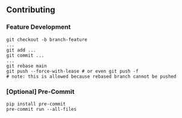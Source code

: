 ## Contributing

### Feature Development

```
git checkout -b branch-feature
...
git add ...
git commit ...
...
git rebase main
git push --force-with-lease # or even git push -f
# note: this is allowed because rebased branch cannot be pushed
```


### [Optional] Pre-Commit
```
pip install pre-commit
pre-commit run --all-files
```
